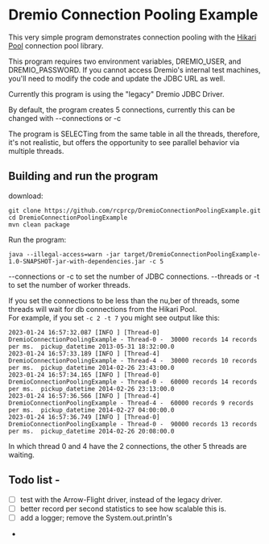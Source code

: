 # Dremio Connection Pooling Example


This very simple program demonstrates connection pooling with the [Hikari Pool](https://github.com/brettwooldridge/HikariCP) connection pool library.

This program requires two environment variables, DREMIO_USER, and DREMIO_PASSWORD.  If you cannot access Dremio's internal test machines, you'll need to modify the code and update the JDBC URL as well.

Currently this program is using the "legacy" Dremio JDBC Driver.  

By default, the program creates 5 connections, currently this can be changed with --connections or -c

The program is SELECTing from the same table in all the threads, therefore, it's not realistic, but offers the opportunity to see parallel behavior via multiple threads.  

## Building and run the program
download: 
``` shell
git clone https://github.com/rcprcp/DremioConnectionPoolingExample.git
cd DremioConnectionPoolingExample
mvn clean package 
```
Run the program:
```shell
java --illegal-access=warn -jar target/DremioConnectionPoolingExample-1.0-SNAPSHOT-jar-with-dependencies.jar -c 5 
```
--connections or -c to set the number of JDBC connections. 
--threads or -t to set the number of worker threads.

If you set the connections to be less than the nu,ber of threads, some threads will wait for db connections from the Hikari Pool.  
For example, if you set `-c 2 -t 7` you might see output like this: 
```shell
2023-01-24 16:57:32.087 [INFO ] [Thread-0] DremioConnectionPoolingExample - Thread-0 -  30000 records 14 records per ms.  pickup_datetime 2013-05-31 18:32:00.0
2023-01-24 16:57:33.189 [INFO ] [Thread-4] DremioConnectionPoolingExample - Thread-4 -  30000 records 10 records per ms.  pickup_datetime 2014-02-26 23:43:00.0
2023-01-24 16:57:34.165 [INFO ] [Thread-0] DremioConnectionPoolingExample - Thread-0 -  60000 records 14 records per ms.  pickup_datetime 2014-02-26 23:13:00.0
2023-01-24 16:57:36.566 [INFO ] [Thread-4] DremioConnectionPoolingExample - Thread-4 -  60000 records 9 records per ms.  pickup_datetime 2014-02-27 04:00:00.0
2023-01-24 16:57:36.749 [INFO ] [Thread-0] DremioConnectionPoolingExample - Thread-0 -  90000 records 13 records per ms.  pickup_datetime 2014-02-26 20:08:00.0
```
In which thread 0 and 4 have the 2 connections, the other 5 threads are waiting. 

## Todo list - 
- [ ] test with the Arrow-Flight driver, instead of the legacy driver. 
- [ ] better record per second statistics to see how scalable this is. 
- [ ] add a logger; remove the System.out.println's
- 